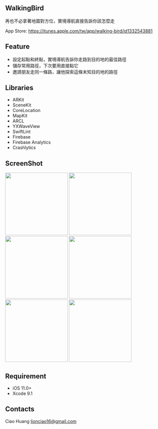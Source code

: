 ## WalkingBird
再也不必拿著地圖對方位，實境導航直接告訴你該怎麼走

App Store: <https://itunes.apple.com/tw/app/walking-bird/id1332543881>

## Feature
* 設定起點和終點，實境導航告訴你走路到目的地的最佳路徑
* 儲存常用路徑，下次要用直接點它
* 邀請朋友走同一條路，讓他探索這條未知目的地的路徑


## Libraries
* ARKit
* SceneKit
* CoreLocation
* MapKit
* ARCL
* YXWaveView
* SwiftLint
* Firebase
* Firebase Analytics
* Crashlytics


## ScreenShot
<img src="https://github.com/riverciao/FollowMe/blob/feature/UI/Screenshot/1.PNG" width="200">
<img src="https://github.com/riverciao/FollowMe/blob/feature/UI/Screenshot/2.PNG" width="200">
<img src="https://github.com/riverciao/FollowMe/blob/feature/UI/Screenshot/3.PNG" width="200">
<img src="https://github.com/riverciao/FollowMe/blob/feature/UI/Screenshot/4.PNG" width="200">
<img src="https://github.com/riverciao/FollowMe/blob/feature/UI/Screenshot/5.PNG" width="200">
<img src="https://github.com/riverciao/FollowMe/blob/feature/UI/Screenshot/6.PNG" width="200">



## Requirement
* iOS 11.0+
* Xcode 9.1


## Contacts
Ciao Huang
<lionciao16@gmail.com>
